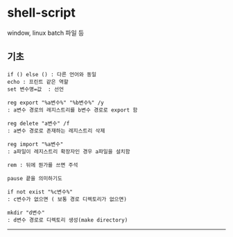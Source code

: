 # shell-script
window, linux batch 파일 등

기초
------------------------------------

    if () else () : 다른 언어와 동일
    echo : 프린트 같은 역할
    set 변수명=값  : 선언
    
    reg export "%a변수%" "%b변수%" /y 
    : a변수 경로의 레지스트리를 b변수 경로로 export 함
    
    reg delete "a변수" /f 
    : a변수 경로로 존재하는 레지스트리 삭제
    
    reg import "%a변수" 
    : a파일이 레지스트리 확장자인 경우 a파일을 설치함
    
    rem : 뒤에 뭔가를 쓰면 주석
    
    pause 끝을 의미하기도
    
    if not exist "%c변수%" 
    : c변수가 없으면 ( 보통 경로 디렉토리가 없으면)
    
    mkdir "d변수" 
    : d변수 경로로 디렉토리 생성(make directory)


------------------------------------
